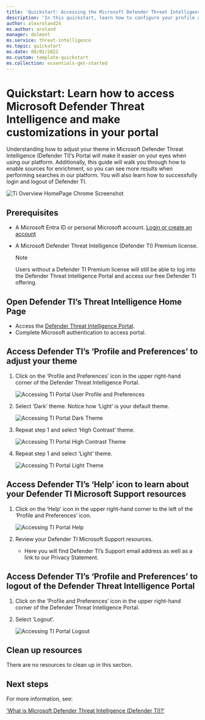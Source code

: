 ```yaml
--- 
title: 'Quickstart: Accessing the Microsoft Defender Threat Intelligence (Defender TI) Portal'
description: 'In this quickstart, learn how to configure your profile and preferences and access Defender TI’s help resources using Microsoft Defender Threat Intelligence (Defender TI).'
author: alexroland24
ms.author: aroland
manager: dolmont
ms.service: threat-intelligence 
ms.topic: quickstart
ms.date: 08/02/2022
ms.custom: template-quickstart
ms.collection: essentials-get-started
---
```


# Quickstart: Learn how to access Microsoft Defender Threat Intelligence and make customizations in your portal

Understanding how to adjust your theme in Microsoft Defender Threat Intelligence (Defender TI)’s Portal will make it easier on your eyes when using our platform. Additionally, this guide will walk you through how to enable sources for enrichment, so you can see more results when performing searches in our platform. You will also learn how to successfully login and logout of Defender TI.

![Ti Overview HomePage Chrome Screenshot](media/tiOverviewHomePageChromeScreenshot.png)

## Prerequisites

- A Microsoft Entra ID or personal Microsoft account. [Login or create an account](https://signup.microsoft.com/)
- A Microsoft Defender Threat Intelligence (Defender TI) Premium license.

    > [!NOTE]
    > Users without a Defender TI Premium license will still be able to log into the Defender Threat Intelligence Portal and access our free Defender TI offering.

## Open Defender TI’s Threat Intelligence Home Page

- Access the [Defender Threat Intelligence Portal](https://ti.defender.microsoft.com/).
- Complete Microsoft authentication to access portal.

## Access Defender TI’s ‘Profile and Preferences’ to adjust your theme

1. Click on the ‘Profile and Preferences’ icon in the upper right-hand corner of the Defender Threat Intelligence Portal.

    ![Accessing TI Portal User Profile and Preferences](media/accessingTiPortalUserProfileandPreferences.png)

2. Select ‘Dark’ theme. Notice how ‘Light’ is your default theme.

    ![Accessing TI Portal Dark Theme](media/accessingTiPortalDarkTheme.png)

3. Repeat step 1 and select ‘High Contrast’ theme.

    ![Accessing TI Portal High Contrast Theme](media/accessingTiPortalHighContrastTheme.png)

4. Repeat step 1 and select ‘Light’ theme.

    ![Accessing TI Portal Light Theme](media/accessingTiPortalLightTheme.png)

## Access Defender TI’s ‘Help’ icon to learn about your Defender TI Microsoft Support resources

1. Click on the ‘Help’ icon in the upper right-hand corner to the left of the ‘Profile and Preferences’ icon.

    ![Accessing TI Portal Help](media/accessingTiPortalHelp.png)

2. Review your Defender TI Microsoft Support resources.

      - Here you will find Defender TI’s Support email address as well as a link to our Privacy Statement.

## Access Defender TI’s ‘Profile and Preferences’ to logout of the Defender Threat Intelligence Portal

1. Click on the ‘Profile and Preferences’ icon in the upper right-hand corner of the Defender Threat Intelligence Portal.

2. Select ‘Logout’.

    ![Accessing TI Portal Logout](media/accessingTiPortalLogout.png)

## Clean up resources
There are no resources to clean up in this section.

## Next steps

For more information, see:

[‘What is Microsoft Defender Threat Intelligence (Defender TI)?’](index.yml)
